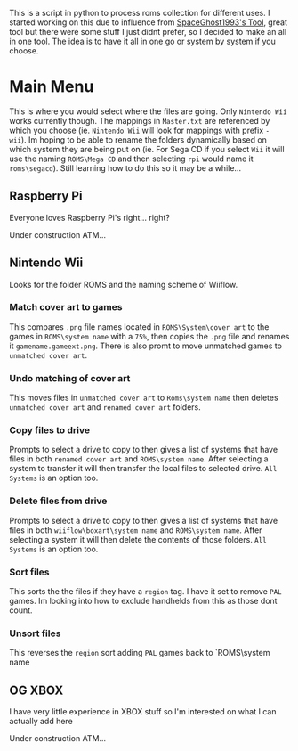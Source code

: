 This is a script in python to process roms collection for different uses. I started working on this due to influence from [SpaceGhost1993's Tool](https://github.com/SpaceGhost1993/DEM-Wiiflow-Tools), great tool but there were some stuff I just didnt prefer, so I decided to make an all in one tool. The idea is to have it all in one go or system by system if you choose.

# Main Menu
This is where you would select where the files are going. Only `Nintendo Wii` works currently though. The mappings in `Master.txt` are referenced by which you choose (ie. `Nintendo Wii` will look for mappings with prefix `- wii`). Im hoping to be able to rename the folders dynamically based on which system they are being put on (ie. For Sega CD if you select `Wii` it will use the naming `ROMS\Mega CD` and then selecting `rpi` would name it `roms\segacd`). Still learning how to do this so it may be a while...
## Raspberry Pi
Everyone loves Raspberry Pi's right... right?

Under construction ATM...
## Nintendo Wii
Looks for the folder ROMS and the naming scheme of Wiiflow.
### Match cover art to games
This compares `.png` file names located in `ROMS\System\cover art` to the games in `ROMS\system name` with a `75%`, then copies the `.png` file and renames it `gamename.gameext.png`. There is also promt to move unmatched games to `unmatched cover art`.
### Undo matching of cover art
This moves files in `unmatched cover art` to `Roms\system name` then deletes `unmatched cover art` and `renamed cover art` folders.
### Copy files to drive
Prompts to select a drive to copy to then gives a list of systems that have files in both `renamed cover art` and `ROMS\system name`. After selecting a system to transfer it will then transfer the local files to selected drive.  `All Systems` is an option too.
### Delete files from drive
Prompts to select a drive to copy to then gives a list of systems that have files in both `wiiflow\boxart\system name` and `ROMS\system name`. After selecting a system it will then delete the contents of those folders. `All Systems` is an option too.
### Sort files
This sorts the the files if they have a `region` tag. I have it set to remove `PAL` games. Im looking into how to exclude handhelds from this as those dont count.
### Unsort files
This reverses the `region` sort adding `PAL` games back to `ROMS\system name
## OG XBOX
I have very little experience in XBOX stuff so I'm interested on what I can actually add here

Under construction ATM...
